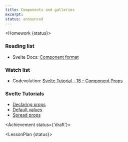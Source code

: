 ```yaml
---
title: Components and galleries
excerpt:
status: announced
---
```

<script>
	import Homework from "$lib/components/Homework.svelte";
	import LessonPlan from "$lib/components/LessonPlan.svelte";
	import LabTime from "$lib/components/LabTime.svelte";
	import Achievement from "$lib/components/Achievement.svelte";
</script>

<Homework {status}>

### Reading list
- Svelte Docs: [Component format](https://svelte.dev/docs#component-format)

### Watch list
- Codevolution: [Svelte Tutorial - 18 - Component Props](https://www.youtube.com/watch?v=v943IElHCeY)

### Svelte Tutorials
- [Declaring props](https://learn.svelte.dev/tutorial/declaring-props)
- [Default values](https://learn.svelte.dev/tutorial/default-values)
- [Spread props](https://learn.svelte.dev/tutorial/spread-props)

</Homework>

<Achievement status={'draft'}>

</Achievement>

<LessonPlan {status}>

</LessonPlan>

